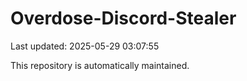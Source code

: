 # Overdose-Discord-Stealer

Last updated: 2025-05-29 03:07:55

This repository is automatically maintained.
